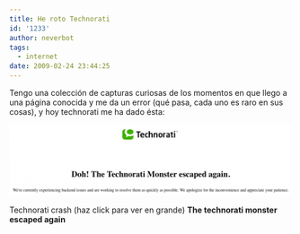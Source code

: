 ```yaml
---
title: He roto Technorati
id: '1233'
author: neverbot
tags:
  - internet
date: 2009-02-24 23:44:25
---
```


Tengo una colección de capturas curiosas de los momentos en que llego a una página conocida y me da un error (qué pasa, cada uno es raro en sus cosas), y hoy technorati me ha dado ésta:

[![Technorati crash (haz click para ver en grande)](./he-roto-technorati/technorati-crash1-1024x259.png "Technorati crash")](./he-roto-technorati/technorati-crash1.png)

Technorati crash (haz click para ver en grande) **The technorati monster escaped again**